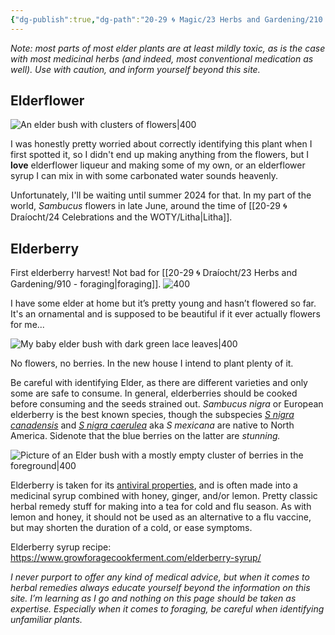 ```yaml
---
{"dg-publish":true,"dg-path":"20-29 🌀 Magic/23 Herbs and Gardening/210 - elder.md","dg-permalink":"elder","permalink":"/elder/","title":"Elder","tags":["learninpublic","🌀draíocht/herbalism"],"noteIcon":"","created":"2023-09-04T19:48","updated":"2023-09-11T11:15:29.175-04:00"}
---
```


*Note: most parts of most elder plants are at least mildly toxic, as is the case with most medicinal herbs (and indeed, most conventional medication as well). Use with caution, and inform yourself beyond this site.*
## Elderflower
![An elder bush with clusters of flowers|400](https://i.imgur.com/7To8lAK.jpg)

I was honestly pretty worried about correctly identifying this plant when I first spotted it, so I didn't end up making anything from the flowers, but I **love** elderflower liqueur and making some of my own, or an elderflower syrup I can mix in with some carbonated water sounds heavenly. 

Unfortunately, I'll be waiting until summer 2024 for that. In my part of the world, *Sambucus* flowers in late June, around the time of [[20-29 🌀 Draíocht/24 Celebrations and the WOTY/Litha\|Litha]].
## Elderberry
First elderberry harvest! Not bad for [[20-29 🌀 Draíocht/23 Herbs and Gardening/910 - foraging\|foraging]]. 
![400](https://i.imgur.com/8AUulwf.jpg)

I have some elder at home but it’s pretty young and hasn’t flowered so far. It's an ornamental and is supposed to be beautiful if it ever actually flowers for me...

![My baby elder bush with dark green lace leaves|400](https://i.imgur.com/tKYGPpI.png)

No flowers, no berries. In the new house I intend to plant plenty of it. 

Be careful with identifying Elder, as there are different varieties and only some are safe to consume. In general, elderberries should be cooked before consuming and the seeds strained out. *Sambucus nigra* or European elderberry is the best known species, though the subspecies [*S nigra canadensis*](https://plants.ces.ncsu.edu/plants/sambucus-canadensis/) and *[S nigra caerulea](https://landscapeplants.oregonstate.edu/plants/sambucus-nigra-subsp-cerulea)* aka *S mexicana* are native to North America. Sidenote that the blue berries on the latter are *stunning.*

![Picture of an Elder bush with a mostly empty cluster of berries in the foreground|400](https://i.imgur.com/UggpMuf.jpg)

Elderberry is taken for its [antiviral properties](https://www.ncbi.nlm.nih.gov/pmc/articles/PMC4848651/), and is often made into a medicinal syrup combined with honey, ginger, and/or lemon. Pretty classic herbal remedy stuff for making into a tea for cold and flu season. As with lemon and honey, it should not be used as an alternative to a flu vaccine, but may shorten the duration of a cold, or ease symptoms.

Elderberry syrup recipe: https://www.growforagecookferment.com/elderberry-syrup/

*I never purport to offer any kind of medical advice, but when it comes to herbal remedies always educate yourself beyond the information on this site. I’m learning as I go and nothing on this page should be taken as expertise. Especially when it comes to foraging, be careful when identifying unfamiliar plants.*
